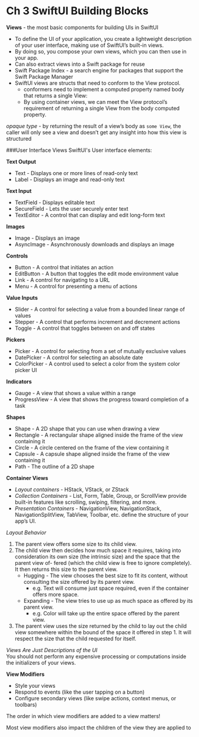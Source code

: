 
<!--
http://github.com/iosjulianne
Asynchronous Programming with SwiftUI and Combine
by Peter Friese
Chapter 3 Notes 
-->

# Ch 3 SwiftUI Building Blocks

**Views** - the most basic components for building UIs in SwiftUI

* To define the UI of your application, you create a lightweight description of your user interface, making use of SwiftUI’s built-in views. 
* By doing so, you compose your own views, which you can then use in your app.
* Can also extract views into a Swift package for reuse
* Swift Package Index - a search engine for packages that support the Swift Package Manager
* SwiftUI views are structs that need to conform to the View protocol.
	* conformers need to implement a computed property
named body that returns a single View:
	* By using container views, we can meet the View protocol’s requirement of returning a single View from the body computed property.

*opaque type* - by returning the result of a view’s body as `some View`, the caller will only see a view and doesn’t get any insight into how this view is structured

###User Interface Views
SwiftUI's User interface elements:

**Text Output**

* Text - Displays one or more lines of read-only text 
* Label - Displays an image and read-only text
  **Text Input**

* TextField - Displays editable text
* SecureField - Lets the user securely enter text
* TextEditor - A control that can display and edit long-form text

**Images**

* Image - Displays an image
* AsyncImage - Asynchronously downloads and displays an image
**Controls**

* Button - A control that initiates an action
* EditButton - A button that toggles the edit mode environment value
* Link - A control for navigating to a URL 
* Menu - A control for presenting a menu of actions 

**Value Inputs**

* Slider - A control for selecting a value from a bounded linear range of values
* Stepper - A control that performs increment and decrement actions
* Toggle - A control that toggles between on and off states

**Pickers**

* Picker - A control for selecting from a set of mutually exclusive values
* DatePicker - A control for selecting an absolute date
* ColorPicker - A control used to select a color from the system color picker UI

**Indicators**

* Gauge - A view that shows a value within a range
* ProgressView - A view that shows the progress toward completion of a task
  
**Shapes**

* Shape - A 2D shape that you can use when drawing a view
* Rectangle - A rectangular shape aligned inside the frame of the view containing it
* Circle - A circle centered on the frame of the view containing it
* Capsule - A capsule shape aligned inside the frame of the view containing it
* Path - The outline of a 2D shape


**Container Views**

* *Layout containers* - HStack, VStack, or ZStack
* *Collection Containers* - List, Form, Table, Group, or ScrollView provide built-in features like scrolling, swiping, filtering, and more.
* *Presentation Containers* - NavigationView, NavigationStack, NavigationSplitView, TabView, Toolbar, etc. define the structure of your app’s UI.


*Layout Behavior*
	
1. The parent view offers some size to its child view.
2. The child view then decides how much space it requires, taking into consideration its own size (the intrinsic size) and the space that the parent view of- fered (which the child view is free to ignore completely). It then returns this size to the parent view.
	* Hugging - The view chooses the best size to fit its content, without consulting the size offered by its parent view. 
		* e.g. Text will consume just space required, even if the container offers more space.
	* Expanding - The view tries to use up as much space as offered by its parent view. 
		* e.g. Color will take up the entire space offered by the parent view.
3. The parent view uses the size returned by the child to lay out the child view somewhere within the bound of the space it offered in step 1. It will respect the size that the child requested for itself.

*Views Are Just Descriptions of the UI*<br>
You should not perform any expensive processing or computations inside the initializers of your views.


**View Modifiers**

* Style your views
* Respond to events (like the user tapping on a button)
* Configure secondary views (like swipe actions, context menus, or toolbars)


The order in which view modifiers are added to a view matters!<br>

Most view modifiers also impact the children of the view they are applied to<br>

